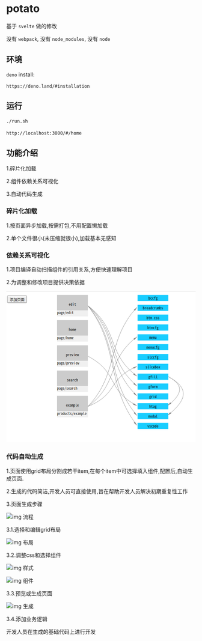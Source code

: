 # potato

基于 `svelte` 做的修改

没有 `webpack`, 没有 `node_modules`, 没有 `node`

## 环境

`deno` install:

	https://deno.land/#installation

## 运行

	./run.sh

	http://localhost:3000/#/home

## 功能介绍

1.碎片化加载

2.组件依赖关系可视化

3.自动代码生成

### 碎片化加载

1.按页面异步加载,按需打包,不用配置懒加载

2.单个文件很小(未压缩就很小),加载基本无感知

### 依赖关系可视化

1.项目编译自动扫描组件的引用关系,方便快速理解项目

2.为调整和修改项目提供决策依据

![img 依赖关系](./doc/img/h.png)

### 代码自动生成

1.页面使用grid布局分割成若干item,在每个item中可选择填入组件,配置后,自动生成页面.

2.生成的代码简洁,开发人员可直接使用,旨在帮助开发人员解决初期重复性工作

3.页面生成步骤

![img 流程](./doc/img/all.gif)

3.1.选择和编辑grid布局

![img 布局](./doc/img/grid.gif)

3.2.调整css和选择组件

![img 样式](./doc/img/fill.css.gif)

![img 组件](./doc/img/fill.cpt.gif)

3.3.预览或生成页面

![img 生成](./doc/img/create.gif)

3.4.添加业务逻辑

开发人员在生成的基础代码上进行开发
<!-- ![img 布局](./doc/img/coding.gif) -->